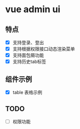 # vue admin ui

## 特点
- [x] 支持登录、登出
- [x] 支持根据权限接口动态渲染菜单
- [x] 支持面包屑功能
- [x] 支持历史tab标签

## 组件示例
- [x] table 表格示例


## TODO

- [ ] 权限功能
